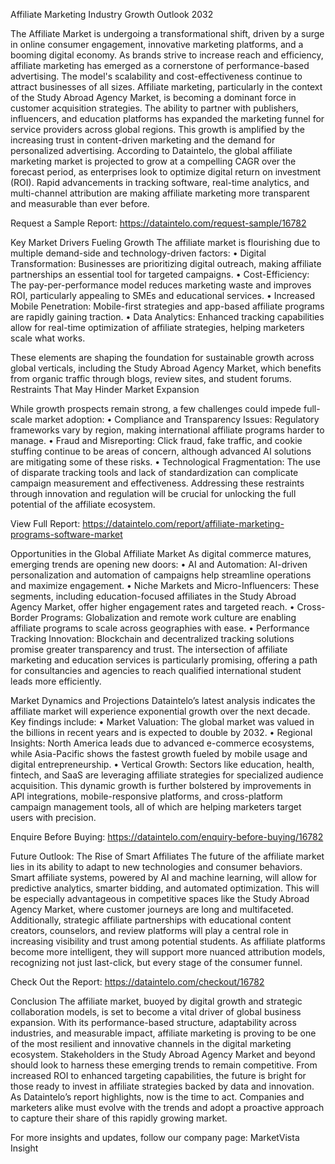 Affiliate Marketing Industry Growth Outlook 2032

The Affiliate Market is undergoing a transformational shift, driven by a surge in online consumer engagement, innovative marketing platforms, and a booming digital economy. As brands strive to increase reach and efficiency, affiliate marketing has emerged as a cornerstone of performance-based advertising. The model's scalability and cost-effectiveness continue to attract businesses of all sizes.
Affiliate marketing, particularly in the context of the Study Abroad Agency Market, is becoming a dominant force in customer acquisition strategies. The ability to partner with publishers, influencers, and education platforms has expanded the marketing funnel for service providers across global regions. This growth is amplified by the increasing trust in content-driven marketing and the demand for personalized advertising.
According to Dataintelo, the global affiliate marketing market is projected to grow at a compelling CAGR over the forecast period, as enterprises look to optimize digital return on investment (ROI). Rapid advancements in tracking software, real-time analytics, and multi-channel attribution are making affiliate marketing more transparent and measurable than ever before.

Request a Sample Report: https://dataintelo.com/request-sample/16782 

Key Market Drivers Fueling Growth
The affiliate market is flourishing due to multiple demand-side and technology-driven factors:
•	Digital Transformation: Businesses are prioritizing digital outreach, making affiliate partnerships an essential tool for targeted campaigns.
•	Cost-Efficiency: The pay-per-performance model reduces marketing waste and improves ROI, particularly appealing to SMEs and educational services.
•	Increased Mobile Penetration: Mobile-first strategies and app-based affiliate programs are rapidly gaining traction.
•	Data Analytics: Enhanced tracking capabilities allow for real-time optimization of affiliate strategies, helping marketers scale what works.

These elements are shaping the foundation for sustainable growth across global verticals, including the Study Abroad Agency Market, which benefits from organic traffic through blogs, review sites, and student forums.
Restraints That May Hinder Market Expansion

While growth prospects remain strong, a few challenges could impede full-scale market adoption:
•	Compliance and Transparency Issues: Regulatory frameworks vary by region, making international affiliate programs harder to manage.
•	Fraud and Misreporting: Click fraud, fake traffic, and cookie stuffing continue to be areas of concern, although advanced AI solutions are mitigating some of these risks.
•	Technological Fragmentation: The use of disparate tracking tools and lack of standardization can complicate campaign measurement and effectiveness.
Addressing these restraints through innovation and regulation will be crucial for unlocking the full potential of the affiliate ecosystem.

View Full Report: https://dataintelo.com/report/affiliate-marketing-programs-software-market

Opportunities in the Global Affiliate Market
As digital commerce matures, emerging trends are opening new doors:
•	AI and Automation: AI-driven personalization and automation of campaigns help streamline operations and maximize engagement.
•	Niche Markets and Micro-Influencers: These segments, including education-focused affiliates in the Study Abroad Agency Market, offer higher engagement rates and targeted reach.
•	Cross-Border Programs: Globalization and remote work culture are enabling affiliate programs to scale across geographies with ease.
•	Performance Tracking Innovation: Blockchain and decentralized tracking solutions promise greater transparency and trust.
The intersection of affiliate marketing and education services is particularly promising, offering a path for consultancies and agencies to reach qualified international student leads more efficiently.

Market Dynamics and Projections
Dataintelo’s latest analysis indicates the affiliate market will experience exponential growth over the next decade. Key findings include:
•	Market Valuation: The global market was valued in the billions in recent years and is expected to double by 2032.
•	Regional Insights: North America leads due to advanced e-commerce ecosystems, while Asia-Pacific shows the fastest growth fueled by mobile usage and digital entrepreneurship.
•	Vertical Growth: Sectors like education, health, fintech, and SaaS are leveraging affiliate strategies for specialized audience acquisition.
This dynamic growth is further bolstered by improvements in API integrations, mobile-responsive platforms, and cross-platform campaign management tools, all of which are helping marketers target users with precision.

Enquire Before Buying: https://dataintelo.com/enquiry-before-buying/16782 

Future Outlook: The Rise of Smart Affiliates
The future of the affiliate market lies in its ability to adapt to new technologies and consumer behaviors. Smart affiliate systems, powered by AI and machine learning, will allow for predictive analytics, smarter bidding, and automated optimization. This will be especially advantageous in competitive spaces like the Study Abroad Agency Market, where customer journeys are long and multifaceted.
Additionally, strategic affiliate partnerships with educational content creators, counselors, and review platforms will play a central role in increasing visibility and trust among potential students. As affiliate platforms become more intelligent, they will support more nuanced attribution models, recognizing not just last-click, but every stage of the consumer funnel.

Check Out the Report: https://dataintelo.com/checkout/16782

Conclusion
The affiliate market, buoyed by digital growth and strategic collaboration models, is set to become a vital driver of global business expansion. With its performance-based structure, adaptability across industries, and measurable impact, affiliate marketing is proving to be one of the most resilient and innovative channels in the digital marketing ecosystem.
Stakeholders in the Study Abroad Agency Market and beyond should look to harness these emerging trends to remain competitive. From increased ROI to enhanced targeting capabilities, the future is bright for those ready to invest in affiliate strategies backed by data and innovation.
As Dataintelo’s report highlights, now is the time to act. Companies and marketers alike must evolve with the trends and adopt a proactive approach to capture their share of this rapidly growing market.

For more insights and updates, follow our company page: MarketVista Insight
